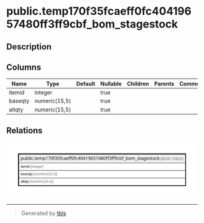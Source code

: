 # public.temp170f35fcaeff0fc40419657480ff3ff9cbf_bom_stagestock

## Description

## Columns

| Name | Type | Default | Nullable | Children | Parents | Comment |
| ---- | ---- | ------- | -------- | -------- | ------- | ------- |
| itemid | integer |  | true |  |  |  |
| baseqty | numeric(15,5) |  | true |  |  |  |
| altqty | numeric(15,5) |  | true |  |  |  |

## Relations

![er](public.temp170f35fcaeff0fc40419657480ff3ff9cbf_bom_stagestock.svg)

---

> Generated by [tbls](https://github.com/k1LoW/tbls)
